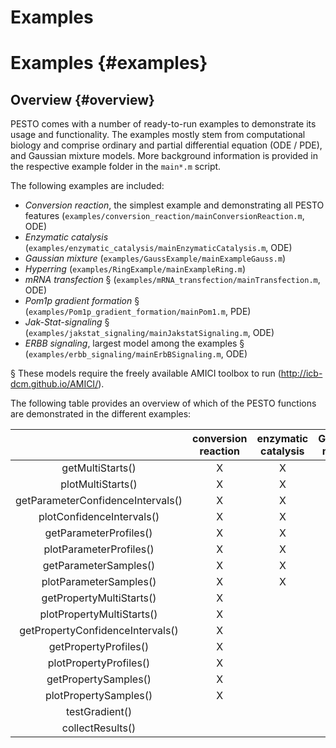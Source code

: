 Examples
========

# Examples {#examples}

## Overview {#overview}

PESTO comes with a number of ready-to-run examples to demonstrate its usage and functionality. The examples mostly stem from computational biology and 
comprise ordinary and partial differential equation (ODE / PDE), and Gaussian mixture models. 
More background information is provided in the respective example folder in the `main*.m` script.

The following examples are included: 
* *Conversion reaction*, the simplest example and demonstrating all PESTO features (`examples/conversion_reaction/mainConversionReaction.m`, ODE)
* *Enzymatic catalysis* (`examples/enzymatic_catalysis/mainEnzymaticCatalysis.m`, ODE)
* *Gaussian mixture* (`examples/GaussExample/mainExampleGauss.m`)
* *Hyperring* (`examples/RingExample/mainExampleRing.m`)
* *mRNA transfection* § (`examples/mRNA_transfection/mainTransfection.m`, ODE)
* *Pom1p gradient formation* § (`examples/Pom1p_gradient_formation/mainPom1.m`, PDE)
* *Jak-Stat-signaling* § (`examples/jakstat_signaling/mainJakstatSignaling.m`, ODE)
* *ERBB signaling*, largest model among the examples § (`examples/erbb_signaling/mainErbBSignaling.m`, ODE)

§ These models require the freely available AMICI toolbox to run (http://icb-dcm.github.io/AMICI/).

The following table provides an overview of which of the PESTO functions are demonstrated in the different examples: 
 
|                           | conversion reaction | enzymatic catalysis | Gaussian mixture | Hyperring | transfection | Pom1p | JakStat | ErbB |
|:-------------------------:|:-------------------:|:-------------------:|:----------------:|:---------:|:------------:|:-----:|:-------:|:----:|
| getMultiStarts()          |          X          |           X         |                  |     X     |      X       |   X   |    X    |  X   |
| plotMultiStarts()         |          X          |           X         |                  |     X     |      X       |   X   |    X    |  X   |
| getParameterConfidenceIntervals() |  X          |           X         |                  |     X     |      X       |       |         |      |
| plotConfidenceIntervals() |          X          |           X         |                  |     X     |      X       |       |         |      |
| getParameterProfiles()    |          X          |           X         |                  |     X     |      X       |       |         |      |
| plotParameterProfiles()   |          X          |           X         |          X       |     X     |      X       |   X   |         |      |
| getParameterSamples()     |          X          |           X         |          X       |     X     |      X       |       |         |      |
| plotParameterSamples()    |          X          |           X         |          X       |     X     |      X       |       |         |      |
| getPropertyMultiStarts()  |          X          |                     |                  |           |      X       |       |         |      |
| plotPropertyMultiStarts() |          X          |                     |                  |           |      X       |       |         |      |
| getPropertyConfidenceIntervals() |   X          |                     |                  |           |      X       |       |         |      |
| getPropertyProfiles()     |          X          |                     |                  |           |      X       |       |         |      |
| plotPropertyProfiles()    |          X          |                     |                  |           |      X       |       |         |      |
| getPropertySamples()      |          X          |                     |                  |           |      X       |       |         |      |
| plotPropertySamples()     |          X          |                     |                  |           |      X       |       |         |      |
| testGradient()            |                     |                     |                  |           |              |       |         |      |
| collectResults()          |                     |                     |                  |           |              |       |         |      |
